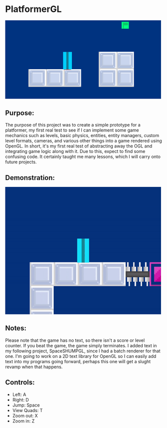 # PlatformerGL
<img src="misc/demoImg.PNG" width = "500"></img>
## Purpose:
The purpose of this project was to create a simple prototype for a platformer, my first real test 
to see if I can implement some game mechanics such as levels, basic physics, entities, entity managers,
custom level formats, cameras, and various other things into a game rendered using OpenGL. In short, it's
my first real test of abstracting away the OGL and integrating game logic along with it. Due to this, expect
to find some confusing code. It certainly taught me many lessons, which I will carry onto future projects.
## Demonstration:
<img src="misc/demo.gif" width = "500"></img>
## Notes:
Please note that the game has no text, so there isn't a score or level counter. If you beat the game, the game simply terminates. 
I added text in my following project, SpaceSHUMPGL, since I had a batch renderer for that one. I'm going to work on 
a 2D text library for OpenGL so I can easily add text into my programs going forward, perhaps this one will get a slught revamp
when that happens.
## Controls:
- Left: A
- Right: D
- Jump:  Space
- View Quads: T
- Zoom out: X
- Zoom in: Z
